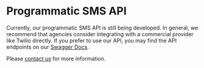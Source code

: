 # Programmatic SMS API

Currently, our programmatic SMS API is still being developed. In general, we recommend that agencies consider integrating with a commercial provider like Twilio directly. If you prefer to use our API, you may find the API endpoints on our [Swagger Docs](https://api.postman.gov.sg/docs/).

Please [contact us](https://go.gov.sg/postman-contact-us) for more information.
